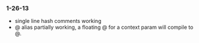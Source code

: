 ### 1-26-13

* single line hash comments working
* @ alias partially working, a floating @ for a context param will compile to @.

